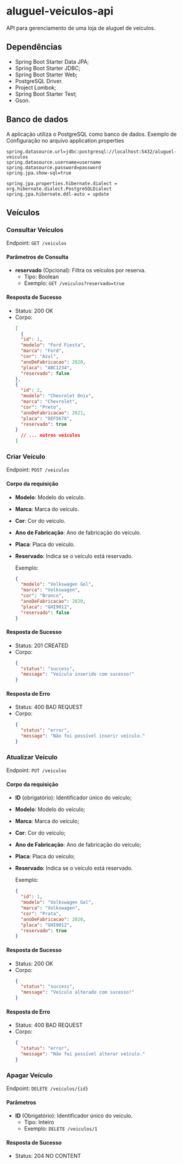 # aluguel-veiculos-api
API para gerenciamento de uma loja de aluguel de veículos.

## Dependências
- Spring Boot Starter Data JPA;
- Spring Boot Starter JDBC;
- Spring Boot Starter Web;
- PostgreSQL Driver.
- Project Lombok;
- Spring Boot Starter Test;
- Gson.

## Banco de dados
A aplicação utiliza o PostgreSQL como banco de dados.
Exemplo de Configuração no arquivo application.properties
```
spring.datasource.url=jdbc:postgresql://localhost:5432/aluguel-veiculos
spring.datasource.username=username
spring.datasource.password=password
spring.jpa.show-sql=true

spring.jpa.properties.hibernate.dialect = org.hibernate.dialect.PostgreSQLDialect
spring.jpa.hibernate.ddl-auto = update
```

## Veículos

### Consultar Veículos

Endpoint: `GET /veiculos`

#### Parâmetros de Consulta

- **reservado** (Opcional): Filtra os veículos por reserva.
  - Tipo: Boolean
  - Exemplo: `GET /veiculos?reservado=true`

#### Resposta de Sucesso

- Status: 200 OK
- Corpo:
  ```json
  [
    {
    "id": 1,
    "modelo": "Ford Fiesta",
    "marca": "Ford",
    "cor": "Azul",
    "anoDeFabricacao": 2020,
    "placa": "ABC1234",
    "reservado": false
  },
  {
    "id": 2,
    "modelo": "Chevrolet Onix",
    "marca": "Chevrolet",
    "cor": "Preto",
    "anoDeFabricacao": 2021,
    "placa": "DEF5678",
    "reservado": true
  }
    // ... outros veículos
  ]

### Criar Veículo

Endpoint: `POST /veiculos`

#### Corpo da requisição

- **Modelo**: Modelo do veículo.
- **Marca**: Marca do veículo.
- **Cor**: Cor do veículo.
- **Ano de Fabricação**: Ano de fabricação do veículo.
- **Placa**: Placa do veículo.
- **Reservado**: Indica se o veículo está reservado.

  Exemplo:
  ```json
  {
    "modelo": "Volkswagen Gol",
    "marca": "Volkswagen",
    "cor": "Branco",
    "anoDeFabricacao": 2020,
    "placa": "GHI9012",
    "reservado": false
  }

#### Resposta de Sucesso
- Status: 201 CREATED
- Corpo:
  ```json
  {
    "status": "success",
    "message": "Veículo inserido com sucesso!"
  }

#### Resposta de Erro
- Status: 400 BAD REQUEST
- Corpo:
  ```json
  {
    "status": "error",
    "message": "Não foi possível inserir veículo."
  }

### Atualizar Veículo

Endpoint: `PUT /veiculos`

#### Corpo da requisição
- **ID** (obrigatório): Identificador único do veículo;
- **Modelo**: Modelo do veículo;
- **Marca**: Marca do veículo;
- **Cor**: Cor do veículo;
- **Ano de Fabricação**: Ano de fabricação do veículo;
- **Placa**: Placa do veículo;
- **Reservado**: Indica se o veículo está reservado.

  Exemplo:
  ```json
  {
    "id": 1,
    "modelo": "Volkswagen Gol",
    "marca": "Volkswagen",
    "cor": "Prata",
    "anoDeFabricacao": 2020,
    "placa": "GHI9012",
    "reservado": true
  }

#### Resposta de Sucesso
- Status: 200 OK
- Corpo:
  ```json
  {
    "status": "success",
    "message": "Veículo alterado com sucesso!"
  }

#### Resposta de Erro
- Status: 400 BAD REQUEST
- Corpo:
  ```json
  {
    "status": "error",
    "message": "Não foi possível alterar veículo."
  }

### Apagar Veículo

Endpoint: `DELETE /veiculos/{id}`

#### Parâmetros

- **ID** (Obrigatório): Identificador único do veículo.
  - Tipo: Inteiro
  - Exemplo: `DELETE /veiculos/1`

#### Resposta de Sucesso
- Status: 204 NO CONTENT
